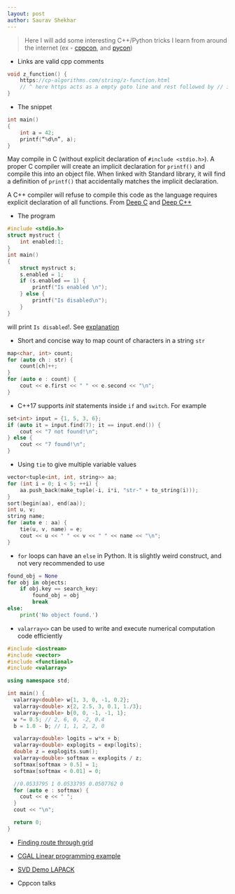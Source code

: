 ```yaml
---
layout: post
author: Saurav Shekhar
---
```

> Here I will add some interesting C++/Python tricks I learn from around the
internet (ex - [cppcon](https://www.youtube.com/user/CppCon/videos), 
and [pycon](https://www.youtube.com/channel/UCsX05-2sVSH7Nx3zuk3NYuQ/videos?flow=grid&sort=p&view=0))

* Links are valid cpp comments
```cpp
void z_function() {
    https://cp-algorithms.com/string/z-function.html
    // ^ here https acts as a empty goto line and rest followed by // is a comment
}
```

* The snippet
```c
int main()
{
    int a = 42;
    printf(“%d\n”, a);
}
```
May compile in C (without explicit declaration of `#include <stdio.h>`). A proper
C compiler will create an implicit declaration for `printf()` and compile this
into an object file. When linked with Standard library, it will find a definition
of `printf()` that accidentally matches the implicit declaration.

A C++ compiler will refuse to compile this code as the language requires explicit
declaration of all functions. From [Deep C](http://www.pvv.org/~oma/DeepC_slides_oct2011.pdf)
and [Deep C++](http://www.pvv.org/~oma/DeepCPP_jun2012.pdf)

* The program
```c
#include <stdio.h>
struct mystruct {
    int enabled:1;
}
int main() 
{
    struct mystruct s;
    s.enabled = 1;
    if (s.enabled == 1) {
        printf("Is enabled \n");
    } else {
        printf("Is disabled\n");
    }
}
```
will print `Is disabled`!. See [explanation](https://www.quora.com/What-is-something-that-almost-nobody-knows-about-the-C-coding-language/answer/%C3%81lvaro-Lopes)

* Short and concise way to map count of characters in a string `str`
```cpp
map<char, int> count;
for (auto ch : str) {
    count[ch]++;
}
for (auto e : count) {
    cout << e.first << " " << e.second << "\n";
}
```

* C++17 supports _init_ statements inside `if` and `switch`. For example
```cpp
set<int> input = {1, 5, 3, 6};
if (auto it = input.find(7); it == input.end()) {
    cout << "7 not found!\n";
} else {
    cout << "7 found!\n";
}
```

* Using `tie` to give multiple variable values
```cpp
vector<tuple<int, int, string>> aa;
for (int i = 0; i < 5; ++i) {
    aa.push_back(make_tuple(-i, i*i, "str-" + to_string(i)));
}
sort(begin(aa), end(aa));
int u, v;
string name;
for (auto e : aa) {
    tie(u, v, name) = e;
    cout << u << " " << v << " " << name << "\n";
}
```

* `for` loops can have an `else` in Python. It is slightly weird construct,
and not very recommended to use
```python
found_obj = None
for obj in objects:
    if obj.key == search_key:
        found_obj = obj
        break
else:
    print('No object found.')
```


* `valarray<>` can be used to write and execute numerical computation code
efficiently
```cpp
#include <iostream>
#include <vector>
#include <functional>
#include <valarray>

using namespace std;

int main() {
  valarray<double> w{1, 3, 0, -1, 0.2};
  valarray<double> x{2, 2.5, 3, 0.1, 1./3};
  valarray<double> b{0, 0, -1, -1, 1};
  w *= 0.5; // 2, 6, 0, -2, 0.4
  b = 1.0 - b; // 1, 1, 2, 2, 0

  valarray<double> logits = w*x + b;
  valarray<double> explogits = exp(logits);
  double z = explogits.sum();
  valarray<double> softmax = explogits / z;
  softmax[softmax > 0.5] = 1;
  softmax[softmax < 0.01] = 0;

  //0.0533795 1 0.0533795 0.0507762 0
  for (auto e : softmax) {
    cout << e << " ";
  }
  cout << "\n";

  return 0;
}
```

* [Finding route through grid](code/orienteering)
* [CGAL Linear programming example](code/CGAL_lp.md)
* [SVD Demo LAPACK](code/svd_lapack.md)

* Cppcon talks
